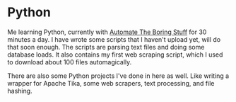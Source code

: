 # Python

Me learning Python, currently with [Automate The Boring Stuff](https://automatetheboringstuff.com/) for 30 minutes a day. I have wrote some scripts that I haven't upload yet, will do that soon enough. The scripts are parsing text files and doing some database loads. It also contains my first web scraping script, which I used to download about 100 files automagically.

There are also some Python projects I've done in here as well. Like writing a wrapper for Apache Tika, some web scrapers, text processing, and file hashing.